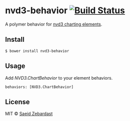 # nvd3-behavior [![Build Status](https://travis-ci.org/saeidzebardast/nvd3-behavior.svg?branch=master)](https://travis-ci.org/saeidzebardast/nvd3-behavior)

A polymer behavior for [nvd3 charting elements](https://github.com/saeidzebardast/nvd3-elements).

## Install

```
$ bower install nvd3-behavior
```

## Usage

Add *NVD3.ChartBehavior* to your element behaviors.
```
behaviors: [NVD3.ChartBehavior]
```


## License

MIT © [Saeid Zebardast](http://zebardast.com)
